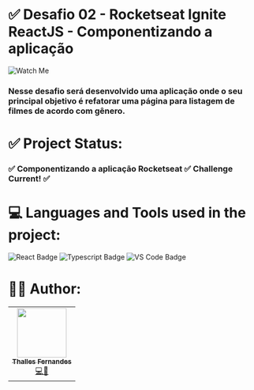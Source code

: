 # ✅ Desafio 02 - Rocketseat Ignite ReactJS - Componentizando a aplicação

![Watch Me](https://user-images.githubusercontent.com/57325727/158611115-7e7bb716-11fe-4d4b-9b24-087ac6ba42de.png)

### Nesse desafio será desenvolvido uma aplicação onde o seu principal objetivo é refatorar uma página para listagem de filmes de acordo com gênero. 
# ✅ Project Status:
### ✅ Componentizando a aplicação Rocketseat ✅ Challenge Current! ✅

# 💻 Languages and Tools used in the project:
![React Badge](https://img.shields.io/badge/React-20232A?style=for-the-badge&logo=react&logoColor=61DAFB)
![Typescript Badge](https://img.shields.io/badge/TypeScript-007ACC?style=for-the-badge&logo=typescript&logoColor=white)
![VS Code Badge](https://img.shields.io/badge/Visual_Studio_Code-0078D4?style=for-the-badge&logo=visual%20studio%20code&logoColor=white)

# 👨‍💻 Author:

<table>
  <tr>
    <td align="center"><a href="https://github.com/ThallesLana"><img src="https://avatars.githubusercontent.com/u/57325727?v=4" width="100px;" alt=""/><br /><sub><b>Thalles Fernandes</b></sub></a><br /><a href="https://github.com/ThallesLana" title="Thalles">💻🚀</a></td>
</table>
